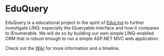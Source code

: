 EduQuery
========

EduQuery is a educational project in the spirit of [EduLinq](https://github.com/ungood/EduLinq) to
further investigate LINQ: especially the IQueryable interface and how it compares to IEnumerable.  We
will do so by building our own simple LINQ-enabled ORM that is robust enough to run a simple ASP.NET
MVC web application.

Check out the [Wiki](https://github.com/ungood/EduQuery/wiki/) for more information and a timeline.